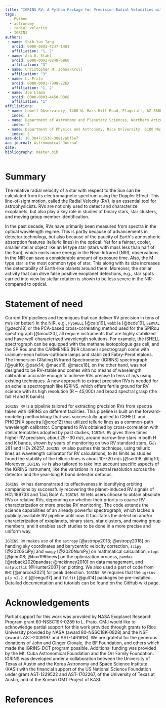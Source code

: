 ```yaml
---
title: "IGRINS RV: A Python Package for Precision Radial Velocities with Near-Infrared Spectra"
tags:
  - Python
  - astronomy
  - radial velocity
  - IGRINS
authors:
 - name: Shih-Yun Tang
   orcid: 0000-0003-4247-1401
   affiliation: "1, 2"
 - name: Asa G. Stahl
   orcid: 0000-0002-0848-6960
   affiliation: "3"
 - name: Christopher M. Johns-Krull
   affiliation: "3"
 - name: L. Prato
   orcid: 0000-0001-7998-226X
   affiliation: "1, 2"
 - name: Joe Llama
   orcid: 0000-0003-4450-0368
   affiliation: "1"
affiliations:
 - name: Lowell Observatory, 1400 W. Mars Hill Road, Flagstaff, AZ 86001, USA
   index: 1
 - name: Department of Astronomy and Planetary Sciences, Northern Arizona University, Flagstaff, AZ 86011, USA
   index: 2
 - name: Department of Physics and Astronomy, Rice University, 6100 Main Street, Houston, TX 77005, USA
   index: 3
aas-doi: 10.3847/1538-3881/abf5e7
aas-journal: Astronomical Journal
date:
bibliography: master.bib
---
```


# Summary

The relative radial velocity of a star with respect to the Sun can be calculated from its electromagnetic spectrum using the Doppler Effect. This line-of-sight motion, called the Radial Velocity (RV), is an essential tool for astrophysicists. RVs are not only used to detect and characterize exoplanets, but also play a key role in studies of binary stars, star clusters, and moving group member identification.

In the past decade, RVs have primarily been measured from spectra in the optical wavelength regime. This is partly because of advancements in detector technology, but also because of the paucity of Earth's atmospheric absorption features (telluric lines) in the optical. Yet for a fainter, cooler, smaller stellar object like an M type star (stars with mass less than half of the Sun), which emits more energy in the Near-Infrared (NIR), observations in the NIR can save a considerable amount of exposure time. Also, the M type star is the most common type of star. This along with its size increases the detectability of Earth-like planets around them. Moreover, the stellar activity that can drive false positive exoplanet detections, e.g., star spots carried into view by stellar rotation is shown to be less severe in the NIR compared to optical.


# Statement of need

Current RV pipelines and techniques that can deliver RV precision in tens of m/s (or better) in the NIR, e.g., ``PySHELL`` [@cale19], ``wobble`` [@bede19], ``SERVAL`` [@zech18] or the PCA-based cross-correlating method used for the SPIRou spectrograph [@mout20], all require instruments that are highly stabilized and have well-characterized wavelength solutions. For example, the iSHELL spectrograph can be equipped with the methane isotopologue gas cell, and the SPIRou and the CARMENES (NIR channel) spectrograph come with uranium-neon hollow-cathode lamps and stabilized Fabry-Perot etalons. The Immersion GRating INfrared Spectrometer (IGRINS) spectrograph [@yuk10; @park14; @mace16; @mace18], on the other hand, was not designed to be RV-stable and comes with no means of wavelength calibration accurate enough to achieve RVs precise to tens of m/s using existing techniques. A new approach to extract precision RVs is needed for an echelle spectrograph like IGRINS, which offers fertile ground for RV science with its high resolution (R ~ 45,000) and broad spectral grasp (the full H and K bands).

``IGRINS RV`` is a pipeline tailored for extracting precision RVs from spectra taken with IGRINS on different facilities. This pipeline is built on the forward-modeling methodology that was successfully applied to CSHELL and PHOENIX spectra [@croc12] that utilized telluric lines as a common-path wavelength calibrator. Compared to RVs obtained by cross-correlation with stellar templates adopted by past studies, ``IGRINS RV`` gives three times higher RV precision, about 25--30 m/s, around narrow-line stars in both H and K bands, shown by years of monitoring on two RV standard stars, GJ\ 281 and HD\ 26257. ``IGRINS RV`` also pushes this technique, using telluric lines as wavelength calibrator for RV calculations, to its limits as studies found the stability of the telluric lines is about 10--20 m/s [@seif08; @fig10]. Moreover, ``IGRINS RV`` is also tailored to take into account specific aspects of the IGRINS instrument, like the variations in spectral resolution across the detector and the year-long K band detector defocus.

``IGRINS RV`` has demonstrated its effectiveness in identifying orbiting companions by successfully recovering the planet-induced RV signals of HD\ 189733 and Tau\ Boo\ A. ``IGRINS RV`` lets users choose to obtain absolute RVs or relative RVs, depending on whether their priority is coarse RV characterization or more precise RV monitoring. The code extends the science capabilities of an already powerful spectrograph, which lacked a publicly available RV pipeline until now. It facilitates the detection and/or characterization of exoplanets, binary stars, star clusters, and moving group members, and it enables such studies to be done in a more precise and uniform way.

``IGRINS RV`` makes use of the ``astropy`` [@astropy2013; @astropy2018] on handing sky coordinates and barycentric velocity correction, ``scipy`` [@2020SciPy] and ``numpy`` [@2020NumPy] on mathmatical calculation, ``nlopt`` [@john08; @box1965new] on the optimization process, ``pandas`` [@reback2020pandas; @mckinney2010] on data management, and ``matplotlib`` [@Hunter2007] on plotting. We also used a part of code from `BMC` [@marcos2021] for peak detection. ``IGRINS RV`` requires that the ``igrins plp v2.2.0`` [@leegul17] and ``Telfit`` [@gull14] packages be pre-installed. Detailed documentation and tutorials can be found on the GitHub wiki page.


# Acknowledgements

Partial support for this work was provided by NASA Exoplanet Research Program grant 80-NSSC19K-0289 to L. Prato. CMJ would like to acknowledge partial support for this work provided through grants to Rice University provided by NASA (award 80-NSSC18K-0828) and the NSF (awards AST-2009197 and AST-1461918). We are grateful for the generous donations of John and Ginger Giovale, the BF Foundation, and others which made the IGRINS-DCT program possible. Additional funding was provided by the Mt. Cuba Astronomical Foundation and the Orr Family Foundation. IGRINS was developed under a collaboration between the University of Texas at Austin and the Korea Astronomy and Space Science Institute (KASI) with the financial support of the US National Science Foundation under grant AST-1229522 and AST-1702267, of the University of Texas at Austin, and of the Korean GMT Project of KASI.

# References
